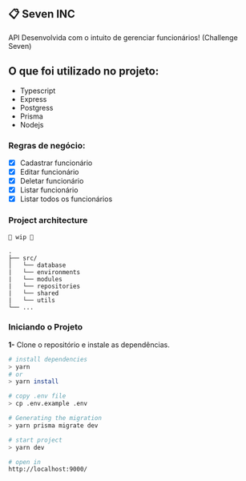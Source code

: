## 📋 Seven INC

API Desenvolvida com o intuito de gerenciar funcionários! (Challenge Seven)

## O que foi utilizado no projeto:

- Typescript
- Express
- Postgress
- Prisma
- Nodejs

### Regras de negócio:

- [x] Cadastrar funcionário
- [x] Editar funcionário
- [x] Deletar funcionário
- [x] Listar funcionário
- [x] Listar todos os funcionários

### Project architecture
`🚧 wip 🚧`

```
.
├── src/
│   └── database
|   └── environments
|   └── modules
|   └── repositories
|   └── shared
|   └── utils
└── ...
```

### Iniciando o Projeto

**1-** Clone o repositório e instale as dependências.
```sh
# install dependencies
> yarn
# or
> yarn install

# copy .env file
> cp .env.example .env

# Generating the migration
> yarn prisma migrate dev

# start project
> yarn dev

# open in
http://localhost:9000/
```
